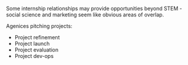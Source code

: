 Some internship relationships may provide opportunities beyond STEM - social science and marketing seem like obvious areas of overlap.

Agenices pitching projects:  
- Project refinement
- Project launch
- Project evaluation
- Project dev-ops
